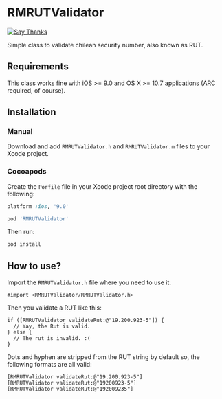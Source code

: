 RMRUTValidator
==============

<a href="http://twitter.com/home/?status=Thanks @renatomoya for making RMRUTValidator: https%3A%2F%2Fgithub.com%2Frenatomoya%2FRMRUTValidator"><img src="https://s3.amazonaws.com/github-thank-you-button/thank-you-button.png" alt="Say Thanks" /></a>

Simple class to validate chilean security number, also known as RUT.

## Requirements
This class works fine with iOS >= 9.0 and OS X >= 10.7 applications (ARC required, of course).

## Installation

### Manual

Download and add `RMRUTValidator.h` and `RMRUTValidator.m` files to your Xcode project.

### Cocoapods

Create the `Porfile` file in your Xcode project root directory with the following:

```ruby
platform :ios, '9.0'

pod 'RMRUTValidator'
```

Then run:

```bash
pod install
```

## How to use?

Import the `RMRUTValidator.h` file where you need to use it.

```objc
#import <RMRUTValidator/RMRUTValidator.h>
```

Then you validate a RUT like this:

```objc
if ([RMRUTValidator validateRut:@"19.200.923-5"]) {
  // Yay, the Rut is valid.
} else {
  // The rut is invalid. :(
}
```

Dots and hyphen are stripped from the RUT string by default so, the following formats are all valid:

```objc
[RMRUTValidator validateRut:@"19.200.923-5"]
[RMRUTValidator validateRut:@"19200923-5"]
[RMRUTValidator validateRut:@"192009235"]
```
